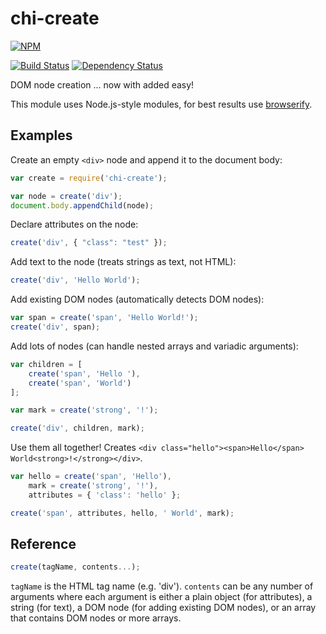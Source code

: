 # chi-create

[![NPM](https://nodei.co/npm/chi-create.png?compact=true)](https://nodei.co/npm/chi-create/)

[![Build Status](https://drone.io/github.com/conradz/chi-create/status.png)](https://drone.io/github.com/conradz/chi-create/latest)
[![Dependency Status](https://gemnasium.com/conradz/chi-create.png)](https://gemnasium.com/conradz/chi-create)

DOM node creation ... now with added easy!

This module uses Node.js-style modules, for best results use
[browserify](https://github.com/substack/node-browserify).

## Examples

Create an empty `<div>` node and append it to the document body:

```js
var create = require('chi-create');

var node = create('div');
document.body.appendChild(node);
```

Declare attributes on the node:

```js
create('div', { "class": "test" });
```

Add text to the node (treats strings as text, not HTML):

```js
create('div', 'Hello World');
```

Add existing DOM nodes (automatically detects DOM nodes):

```js
var span = create('span', 'Hello World!');
create('div', span);
```

Add lots of nodes (can handle nested arrays and variadic arguments):

```js
var children = [
    create('span', 'Hello '),
    create('span', 'World')
];

var mark = create('strong', '!');

create('div', children, mark);
```

Use them all together! Creates
`<div class="hello"><span>Hello</span> World<strong>!</strong></div>`.

```js
var hello = create('span', 'Hello'),
    mark = create('strong', '!'),
    attributes = { 'class': 'hello' };

create('span', attributes, hello, ' World', mark);
```

## Reference

```js
create(tagName, contents...);
```

`tagName` is the HTML tag name (e.g. 'div'). `contents` can be any number of
arguments where each argument is either a plain object (for attributes), a
string (for text), a DOM node (for adding existing DOM nodes), or an array
that contains DOM nodes or more arrays.
